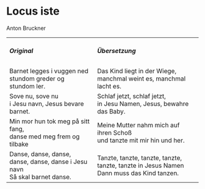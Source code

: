 # Locus iste

Anton Bruckner

<table>
  <tr>
    <td>
      <h5> Original </h5>
    </td>
    <td>
      <h5> Übersetzung </h5>
    </td>
  </tr>
  <tr>
    <td>
      Barnet legges i vuggen ned stundom
      greder og stundom ler.
    </td>
    <td>
      Das Kind liegt in der Wiege, 
      manchmal weint es, manchmal lacht es.
    </td>
  </tr>
  <tr>
    <td>
      Sove nu, sove nu<br />
      i Jesu navn, Jesus bevare barnet.
    </td>
    <td>
      Schlaf jetzt, schlaf jetzt,<br />
      in Jesu Namen, Jesus, bewahre das Baby.
    </td>
  </tr>
  <tr>
    <td>
      Min mor hun tok meg på sitt fang,<br />
      danse med meg frem og tilbake
    </td>
    <td>
      Meine Mutter nahm mich auf ihren Schoß<br />
      und tanzte mit mir hin und her.
    </td>
  </tr>
  <tr>
    <td>
      Danse, danse, danse, danse, danse, danse i Jesu navn<br />
      Så skal barnet danse.
    </td>
    <td>
      Tanzte, tanzte, tanzte, tanzte, tanzte, tanzte in Jesus Namen<br />
      Dann muss das Kind tanzen.
    </td>
  </tr>
</table>
